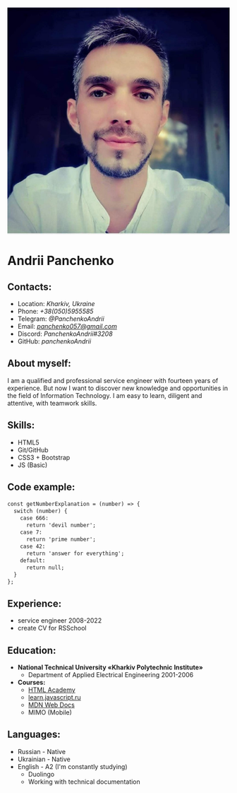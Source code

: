 ![foto](/myFoto.jpg)
# Andrii Panchenko
## Contacts:
* Location: *Kharkiv, Ukraine*
* Phone: *+38(050)5955585*
* Telegram: *@PanchenkoAndrii*
* Email: *panchenko057@gmail.com*
* Discord: *PanchenkoAndrii#3208*
* GitHub: *panchenkoAndrii*
## About myself:
I am a qualified and professional service engineer with fourteen years of experience. But now I want to discover new knowledge and opportunities in the field of Information Technology. I am easy to learn, diligent and attentive, with teamwork skills.
## Skills:
* HTML5
* Git/GitHub
* CSS3 + Bootstrap
* JS (Basic)
## Code example:
```
const getNumberExplanation = (number) => {
  switch (number) {
    case 666:
      return 'devil number';
    case 7:
      return 'prime number';
    case 42:
      return 'answer for everything';
    default:
      return null;
  }
};
```
## Experience:
* service engineer 2008-2022
* create CV for RSSchool
## Education:
* **National Technical University «Kharkiv Polytechnic Institute»**
    + Department of Applied Electrical Engineering 2001-2006
* **Courses:**
    + [HTML Academy](https://htmlacademy.ru/)
    + [learn.javascript.ru](https://learn.javascript.ru/)
    + [MDN Web Docs](https://developer.mozilla.org/ru/)
    + MIMO (Mobile)
## Languages:
* Russian - Native
* Ukrainian - Native
* English - A2 (I'm constantly studying)
    + Duolingo
    + Working with technical documentation

